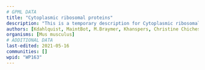```yaml
---
# GPML DATA
title: "Cytoplasmic ribosomal proteins"
description: "This is a temporary description for Cytoplasmic ribosomal proteins"
authors: [Kdahlquist, MaintBot, M.Braymer, Khanspers, Christine Chichester, Eweitz]
organisms: [Mus musculus]
# ADDITIONAL DATA
last-edited: 2021-05-16
communities: []
wpid: "WP163"
---
```

